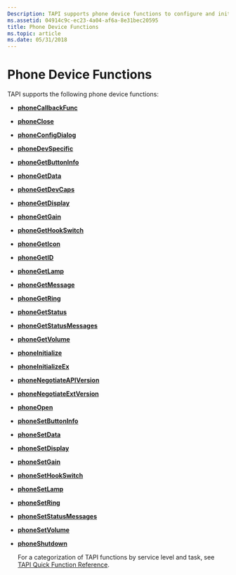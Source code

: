 ```yaml
---
Description: TAPI supports phone device functions to configure and initialize the phone device.
ms.assetid: 04914c9c-ec23-4a04-af6a-8e31bec20595
title: Phone Device Functions
ms.topic: article
ms.date: 05/31/2018
---
```


# Phone Device Functions

TAPI supports the following phone device functions:

-   [**phoneCallbackFunc**](/windows/desktop/api/Tapi/nc-tapi-phonecallback)
-   [**phoneClose**](/windows/desktop/api/Tapi/nf-tapi-phoneclose)
-   [**phoneConfigDialog**](/windows/desktop/api/Tapi/nf-tapi-phoneconfigdialog)
-   [**phoneDevSpecific**](/windows/desktop/api/Tapi/nf-tapi-phonedevspecific)
-   [**phoneGetButtonInfo**](/windows/desktop/api/Tapi/nf-tapi-phonegetbuttoninfo)
-   [**phoneGetData**](/windows/desktop/api/Tapi/nf-tapi-phonegetdata)
-   [**phoneGetDevCaps**](/windows/desktop/api/Tapi/nf-tapi-phonegetdevcaps)
-   [**phoneGetDisplay**](/windows/desktop/api/Tapi/nf-tapi-phonegetdisplay)
-   [**phoneGetGain**](/windows/desktop/api/Tapi/nf-tapi-phonegetgain)
-   [**phoneGetHookSwitch**](/windows/desktop/api/Tapi/nf-tapi-phonegethookswitch)
-   [**phoneGetIcon**](/windows/desktop/api/Tapi/nf-tapi-phonegeticon)
-   [**phoneGetID**](/windows/desktop/api/Tapi/nf-tapi-phonegetid)
-   [**phoneGetLamp**](/windows/desktop/api/Tapi/nf-tapi-phonegetlamp)
-   [**phoneGetMessage**](/windows/desktop/api/Tapi/nf-tapi-phonegetmessage)
-   [**phoneGetRing**](/windows/desktop/api/Tapi/nf-tapi-phonegetring)
-   [**phoneGetStatus**](/windows/desktop/api/Tapi/nf-tapi-phonegetstatus)
-   [**phoneGetStatusMessages**](/windows/desktop/api/Tapi/nf-tapi-phonegetstatusmessages)
-   [**phoneGetVolume**](/windows/desktop/api/Tapi/nf-tapi-phonegetvolume)
-   [**phoneInitialize**](/windows/desktop/api/Tapi/nf-tapi-phoneinitialize)
-   [**phoneInitializeEx**](/windows/desktop/api/Tapi/nf-tapi-phoneinitializeexa)
-   [**phoneNegotiateAPIVersion**](/windows/desktop/api/Tapi/nf-tapi-phonenegotiateapiversion)
-   [**phoneNegotiateExtVersion**](/windows/desktop/api/Tapi/nf-tapi-phonenegotiateextversion)
-   [**phoneOpen**](/windows/desktop/api/Tapi/nf-tapi-phoneopen)
-   [**phoneSetButtonInfo**](/windows/desktop/api/Tapi/nf-tapi-phonesetbuttoninfo)
-   [**phoneSetData**](/windows/desktop/api/Tapi/nf-tapi-phonesetdata)
-   [**phoneSetDisplay**](/windows/desktop/api/Tapi/nf-tapi-phonesetdisplay)
-   [**phoneSetGain**](/windows/desktop/api/Tapi/nf-tapi-phonesetgain)
-   [**phoneSetHookSwitch**](/windows/desktop/api/Tapi/nf-tapi-phonesethookswitch)
-   [**phoneSetLamp**](/windows/desktop/api/Tapi/nf-tapi-phonesetlamp)
-   [**phoneSetRing**](/windows/desktop/api/Tapi/nf-tapi-phonesetring)
-   [**phoneSetStatusMessages**](/windows/desktop/api/Tapi/nf-tapi-phonesetstatusmessages)
-   [**phoneSetVolume**](/windows/desktop/api/Tapi/nf-tapi-phonesetvolume)
-   [**phoneShutdown**](/windows/desktop/api/Tapi/nf-tapi-phoneshutdown)

    For a categorization of TAPI functions by service level and task, see [TAPI Quick Function Reference](tapi-quick-function-reference.md).

 

 




